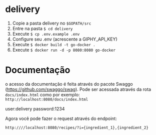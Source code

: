 # delivery

1. Copie a pasta delivery no `$GOPATH/src` 
2. Entre na pasta `$ cd delivery`
3. Execute `$ cp .env.example .env`
4. Configure seu .env (acrescente a GIPHY_API_KEY) 
5. Execute `$ docker build -t go-docker .`
6. Execute `$ docker run -d -p 8080:8080 go-docker`

# Documentação
o acesso da documentação é feita através do pacote Swaggo (https://github.com/swaggo/swag). Pode ser acessada através da rota `docs/index.html`
como por exemplo: `http://localhost:8080/docs/index.html`

user:delivery
password:1234

Agora você pode fazer o request através do endpoint:

`http:////localhost:8080/recipes/?i={ingredient_1},{ingredient_2}`